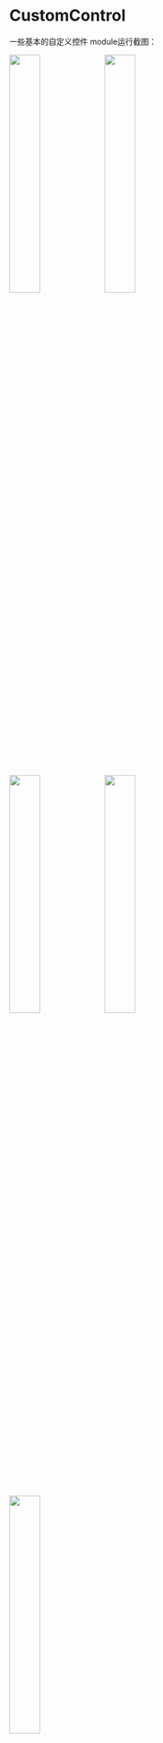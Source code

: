 # CustomControl
一些基本的自定义控件
module运行截图：
<div>
<img src="https://images.cnblogs.com/cnblogs_com/dearnotes/1639494/o_200202081324b.gif" width="33%"/>
<img src="https://images.cnblogs.com/cnblogs_com/dearnotes/1639494/o_200202081346c.gif" width="33%"/>
<img src="https://images.cnblogs.com/cnblogs_com/dearnotes/1639494/o_200202081443%E6%8D%95%E8%8E%B7.PNG" width="33%"/>
<img src="https://images.cnblogs.com/cnblogs_com/dearnotes/1639494/o_200202081355d.gif" width="33%"/> 
<img src="https://images.cnblogs.com/cnblogs_com/dearnotes/1639494/o_2002020813332.PNG" width="33%"/> 
<img src="

